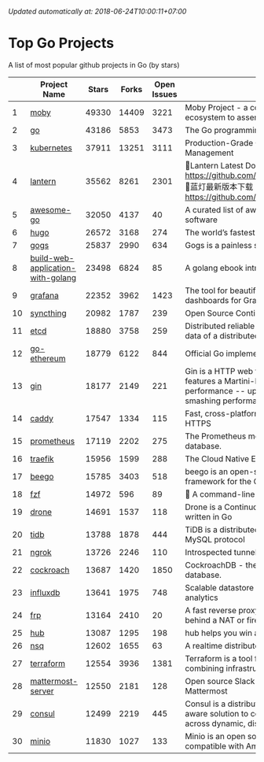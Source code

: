 *Updated automatically at: 2018-06-24T10:00:11+07:00* 
# Top Go Projects
A list of most popular github projects in Go (by stars)

|    | Project Name | Stars | Forks | Open Issues | Description |
| -- | ------------ | ----- | ----- | ----------- | ----------- |
| 1 | [moby](https://github.com/moby/moby) | 49330 | 14409 | 3221 | Moby Project - a collaborative project for the container ecosystem to assemble container-based systems |
| 2 | [go](https://github.com/golang/go) | 43186 | 5853 | 3473 | The Go programming language |
| 3 | [kubernetes](https://github.com/kubernetes/kubernetes) | 37911 | 13251 | 3111 | Production-Grade Container Scheduling and Management |
| 4 | [lantern](https://github.com/getlantern/lantern) | 35562 | 8261 | 2301 | 🔴Lantern Latest Download https://github.com/getlantern/lantern/releases/tag/latest 🔴蓝灯最新版本下载 https://github.com/getlantern/forum/issues/833 🔴  |
| 5 | [awesome-go](https://github.com/avelino/awesome-go) | 32050 | 4137 | 40 | A curated list of awesome Go frameworks, libraries and software |
| 6 | [hugo](https://github.com/gohugoio/hugo) | 26572 | 3168 | 274 | The world’s fastest framework for building websites. |
| 7 | [gogs](https://github.com/gogs/gogs) | 25837 | 2990 | 634 | Gogs is a painless self-hosted Git service. |
| 8 | [build-web-application-with-golang](https://github.com/astaxie/build-web-application-with-golang) | 23498 | 6824 | 85 | A golang ebook intro how to build a web with golang |
| 9 | [grafana](https://github.com/grafana/grafana) | 22352 | 3962 | 1423 | The tool for beautiful monitoring and metric analytics & dashboards for Graphite, InfluxDB & Prometheus & More |
| 10 | [syncthing](https://github.com/syncthing/syncthing) | 20982 | 1787 | 239 | Open Source Continuous File Synchronization |
| 11 | [etcd](https://github.com/coreos/etcd) | 18880 | 3758 | 259 | Distributed reliable key-value store for the most critical data of a distributed system |
| 12 | [go-ethereum](https://github.com/ethereum/go-ethereum) | 18779 | 6122 | 844 | Official Go implementation of the Ethereum protocol |
| 13 | [gin](https://github.com/gin-gonic/gin) | 18177 | 2149 | 221 | Gin is a HTTP web framework written in Go (Golang). It features a Martini-like API with much better performance -- up to 40 times faster. If you need smashing performance, get yourself some Gin. |
| 14 | [caddy](https://github.com/mholt/caddy) | 17547 | 1334 | 115 | Fast, cross-platform HTTP/2 web server with automatic HTTPS |
| 15 | [prometheus](https://github.com/prometheus/prometheus) | 17119 | 2202 | 275 | The Prometheus monitoring system and time series database. |
| 16 | [traefik](https://github.com/containous/traefik) | 15956 | 1599 | 288 | The Cloud Native Edge Router |
| 17 | [beego](https://github.com/astaxie/beego) | 15785 | 3403 | 518 | beego is an open-source, high-performance web framework for the Go programming language. |
| 18 | [fzf](https://github.com/junegunn/fzf) | 14972 | 596 | 89 | :cherry_blossom: A command-line fuzzy finder |
| 19 | [drone](https://github.com/drone/drone) | 14691 | 1537 | 118 | Drone is a Continuous Delivery platform built on Docker, written in Go |
| 20 | [tidb](https://github.com/pingcap/tidb) | 13788 | 1878 | 444 | TiDB is a distributed HTAP database compatible with the MySQL protocol  |
| 21 | [ngrok](https://github.com/inconshreveable/ngrok) | 13726 | 2246 | 110 | Introspected tunnels to localhost |
| 22 | [cockroach](https://github.com/cockroachdb/cockroach) | 13687 | 1420 | 1850 | CockroachDB - the open source, cloud-native SQL database. |
| 23 | [influxdb](https://github.com/influxdata/influxdb) | 13641 | 1975 | 748 | Scalable datastore for metrics, events, and real-time analytics |
| 24 | [frp](https://github.com/fatedier/frp) | 13164 | 2410 | 20 | A fast reverse proxy to help you expose a local server behind a NAT or firewall to the internet. |
| 25 | [hub](https://github.com/github/hub) | 13087 | 1295 | 198 | hub helps you win at git. |
| 26 | [nsq](https://github.com/nsqio/nsq) | 12602 | 1655 | 63 | A realtime distributed messaging platform |
| 27 | [terraform](https://github.com/hashicorp/terraform) | 12554 | 3936 | 1381 | Terraform is a tool for building, changing, and combining infrastructure safely and efficiently. |
| 28 | [mattermost-server](https://github.com/mattermost/mattermost-server) | 12550 | 2181 | 128 | Open source Slack-alternative in Golang and React - Mattermost |
| 29 | [consul](https://github.com/hashicorp/consul) | 12499 | 2219 | 445 | Consul is a distributed, highly available, and data center aware solution to connect and configure applications across dynamic, distributed infrastructure. |
| 30 | [minio](https://github.com/minio/minio) | 11830 | 1027 | 133 | Minio is an open source object storage server compatible with Amazon S3 APIs |
